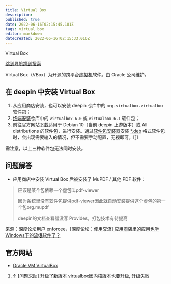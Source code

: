 ```yaml
---
title: Virtual Box
description: 
published: true
date: 2022-06-16T02:15:45.181Z
tags: virtual box
editor: markdown
dateCreated: 2022-06-16T02:15:33.016Z
---
```


Virtual Box

[跳到导航](http://old.deepin.wiki/index.php?title=Virtual_Box#mw-head)[跳到搜索](http://old.deepin.wiki/index.php?title=Virtual_Box#searchInput)



Virtual Box（VBox）为开源的跨平台[虚拟机](http://old.deepin.wiki/index.php?title=虚拟机&action=edit&redlink=1)软件。由 Oracle 公司维护。

## 在 deepin 中安装 Virtual Box

1. 从应用商店安装，也可以安装 deepin 仓库中的 `org.virtualbox.virtualbox` 软件包；
2. [终端安装](http://old.deepin.wiki/index.php?title=Apt&action=edit&redlink=1)仓库中的 `virtualbox-6.0` 或 `virtualbox-6.1` 软件包；
3. 前往官方网站[下载](https://www.virtualbox.org/wiki/Linux_Downloads)适用于 Debian 10（当前 deepin 上游版本）或 All distributions 的软件包，进行安装。通过[软件包安装器](http://old.deepin.wiki/index.php?title=软件包安装器&action=edit&redlink=1)安装 [*.deb](http://old.deepin.wiki/index.php?title=Deb) 格式软件包时，会出现需要输入的情况，但不需要手动配置，无视即可。[[1\]](http://old.deepin.wiki/index.php?title=Virtual_Box#cite_note-1)

需注意，以上三种软件包无法同时安装。

## 问题解答

- 应用商店中安装 Virtual Box 后被安装了 MuPDF / 其他 PDF 软件：

> 应该是某个包依赖一个虚包叫pdf-viewer
>
> 因为系统里没有软件包提供pdf-viewer因此就自动安装提供这个虚包的第一个包org.mupdf
>
> deepin的文档查看器没写 Provides，打包技术有待提高

来源：深度论坛用户 enforcee，[深度论坛：[使用交流\] 应用商店里的应用也学Windows下的流氓软件了？](https://bbs.deepin.org/post/229035)

## 官方网站

- [Oracle VM VirtualBox](https://www.virtualbox.org/)



1. [↑](http://old.deepin.wiki/index.php?title=Virtual_Box#cite_ref-1) [[问题求助\] 升级了新版本 virtualbox因内核版本也要升级, 升级失败](https://bbs.deepin.org/zh/post/226536)